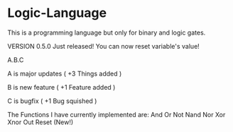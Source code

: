 # Logic-Language
This is a programming language but only for binary and logic gates.

VERSION 0.5.0 Just released!
You can now reset variable's value!

A.B.C

A is major updates ( +3 Things added )

B is new feature ( +1 Feature added )

C is bugfix ( +1 Bug squished )

The Functions I have currently implemented are:
    And
    Or
    Not
    Nand
    Nor
    Xor
    Xnor
    Out
    Reset (New!)
